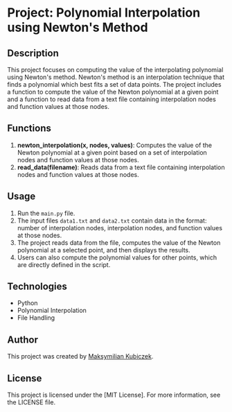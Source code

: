 # Project: Polynomial Interpolation using Newton's Method

## Description

This project focuses on computing the value of the interpolating polynomial using Newton's method. Newton's method is an interpolation technique that finds a polynomial which best fits a set of data points. The project includes a function to compute the value of the Newton polynomial at a given point and a function to read data from a text file containing interpolation nodes and function values at those nodes.

## Functions

1. **newton_interpolation(x, nodes, values)**: Computes the value of the Newton polynomial at a given point based on a set of interpolation nodes and function values at those nodes.
2. **read_data(filename)**: Reads data from a text file containing interpolation nodes and function values at those nodes.

## Usage

1. Run the `main.py` file.
2. The input files `data1.txt` and `data2.txt` contain data in the format: number of interpolation nodes, interpolation nodes, and function values at those nodes.
3. The project reads data from the file, computes the value of the Newton polynomial at a selected point, and then displays the results.
4. Users can also compute the polynomial values for other points, which are directly defined in the script.

## Technologies

- Python
- Polynomial Interpolation
- File Handling

## Author

This project was created by [Maksymilian Kubiczek]([@MaksKubiczek](https://github.com/MaksKubiczek)).

## License

This project is licensed under the [MIT License]. For more information, see the LICENSE file.
